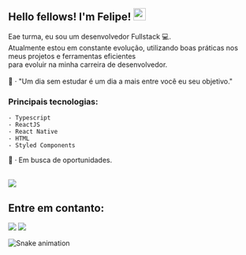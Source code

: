 ## Hello fellows! I'm Felipe! <img src="https://media.giphy.com/media/hvRJCLFzcasrR4ia7z/giphy.gif" width="25px">

<div align="flex-start">
  Eae turma, eu sou um desenvolvedor Fullstack 💻.
 <br/>Atualmente estou em constante evolução, utilizando boas práticas nos meus projetos e ferramentas eficientes
 <br/>para evoluir na minha carreira de desenvolvedor.
  <br/><br/>
 🔎 · "Um dia sem estudar é um dia a mais entre você eu seu objetivo."
 
 ### Principais tecnologias:
    - Typescript
    - ReactJS
    - React Native
    - HTML
    - Styled Components
  
  🔭 · Em busca de oportunidades.
</div>
<div style="display: inline_block"><br> 
  <img align="center" src="https://skillicons.dev/icons?i=javascript,typescript,css,html,react,redux,nextjs,vite,sass,tailwind,styledcomponents,nodejs,vercel,bash,powershell,git,github,firebase,ps,pr,mysql,mongodb,figma,vscode" />
</div>
  
  ##
 
  ## Entre em contanto:
<div> 
  <a href = "silvaafelipe016@gmail.com"><img src="https://img.shields.io/badge/-Gmail-%23333?style=for-the-badge&logo=gmail&logoColor=white" target="_blank"></a>
  <a href="https://www.linkedin.com/in/felipe-silva-62386b242/" target="_blank"><img src="https://img.shields.io/badge/-LinkedIn-%230077B5?style=for-the-badge&logo=linkedin&logoColor=white" target="_blank"></a> 
 
  ![Snake animation](https://github.com/mutadofs/mutadofs/blob/output/github-contribution-grid-snake.svg)
 
</div>
